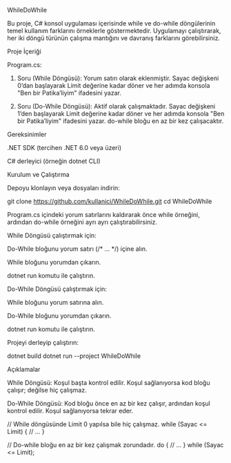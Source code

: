 WhileDoWhile

Bu proje, C# konsol uygulaması içerisinde while ve do-while döngülerinin temel kullanım farklarını örneklerle göstermektedir. Uygulamayı çalıştırarak, her iki döngü türünün çalışma mantığını ve davranış farklarını görebilirsiniz.

Proje İçeriği

Program.cs:

1. Soru (While Döngüsü): Yorum satırı olarak eklenmiştir. Sayac değişkeni 0’dan başlayarak Limit değerine kadar döner ve her adımda konsola "Ben bir Patika’liyim" ifadesini yazar.

2. Soru (Do-While Döngüsü): Aktif olarak çalışmaktadır. Sayac değişkeni 1’den başlayarak Limit değerine kadar döner ve her adımda konsola "Ben bir Patika’liyim" ifadesini yazar. do-while bloğu en az bir kez çalışacaktır.

Gereksinimler

.NET SDK (tercihen .NET 6.0 veya üzeri)

C# derleyici (örneğin dotnet CLI)

Kurulum ve Çalıştırma

Depoyu klonlayın veya dosyaları indirin:

git clone https://github.com/kullanici/WhileDoWhile.git
cd WhileDoWhile

Program.cs içindeki yorum satırlarını kaldırarak önce while örneğini, ardından do-while örneğini ayrı ayrı çalıştırabilirsiniz.

While Döngüsü çalıştırmak için:

Do-While bloğunu yorum satırı (/* ... */) içine alın.

While bloğunu yorumdan çıkarın.

dotnet run komutu ile çalıştırın.

Do-While Döngüsü çalıştırmak için:

While bloğunu yorum satırına alın.

Do-While bloğunu yorumdan çıkarın.

dotnet run komutu ile çalıştırın.

Projeyi derleyip çalıştırın:

dotnet build
dotnet run --project WhileDoWhile

Açıklamalar

While Döngüsü: Koşul başta kontrol edilir. Koşul sağlanıyorsa kod bloğu çalışır; değilse hiç çalışmaz.

Do-While Döngüsü: Kod bloğu önce en az bir kez çalışır, ardından koşul kontrol edilir. Koşul sağlanıyorsa tekrar eder.

// While döngüsünde Limit 0 yapılsa bile hiç çalışmaz.
while (Sayac <= Limit)
{
    // ...
}

// Do-while bloğu en az bir kez çalışmak zorundadır.
do
{
    // ...
}
while (Sayac <= Limit);

